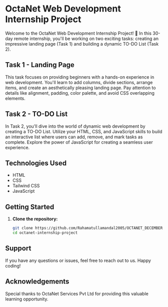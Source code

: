 # OctaNet Web Development Internship Project

Welcome to the OctaNet Web Development Internship Project! 🚀 In this 30-day remote internship, you'll be working on two exciting tasks: creating an impressive landing page (Task 1) and building a dynamic TO-DO List (Task 2).

## Task 1 - Landing Page

This task focuses on providing beginners with a hands-on experience in web development. You'll learn to add columns, divide sections, arrange items, and create an aesthetically pleasing landing page. Pay attention to details like alignment, padding, color palette, and avoid CSS overlapping elements.

## Task 2 - TO-DO List

In Task 2, you'll dive into the world of dynamic web development by creating a TO-DO List. Utilize your HTML, CSS, and JavaScript skills to build an interactive list where users can add, remove, and mark tasks as complete. Explore the power of JavaScript for creating a seamless user experience.

## Technologies Used

- HTML
- CSS
- Tailwind CSS
- JavaScript

## Getting Started

1. **Clone the repository:**
   ```bash
   git clone https://github.com/Rahamatullamandal2005/OCTANET_DECEMBER.git
   cd octanet-internship-project

## Support
 If you have any questions or issues, feel free to reach out to us. Happy coding!

## Acknowledgements
Special thanks to OctaNet Services Pvt Ltd for providing this valuable learning opportunity.
